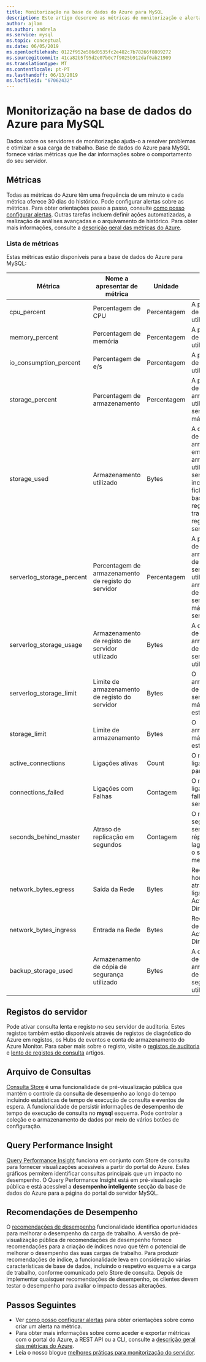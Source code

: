 ```yaml
---
title: Monitorização na base de dados do Azure para MySQL
description: Este artigo descreve as métricas de monitorização e alertas para base de dados do Azure para MySQL, incluindo as estatísticas de CPU, armazenamento e conexão.
author: ajlam
ms.author: andrela
ms.service: mysql
ms.topic: conceptual
ms.date: 06/05/2019
ms.openlocfilehash: 0122f952e586d0535fc2e482c7b78266f8809272
ms.sourcegitcommit: 41ca82b5f95d2e07b0c7f9025b912daf0ab21909
ms.translationtype: MT
ms.contentlocale: pt-PT
ms.lasthandoff: 06/13/2019
ms.locfileid: "67062432"
---
```

# <a name="monitoring-in-azure-database-for-mysql"></a>Monitorização na base de dados do Azure para MySQL
Dados sobre os servidores de monitorização ajuda-o a resolver problemas e otimizar a sua carga de trabalho. Base de dados do Azure para MySQL fornece várias métricas que lhe dar informações sobre o comportamento do seu servidor.

## <a name="metrics"></a>Métricas
Todas as métricas do Azure têm uma frequência de um minuto e cada métrica oferece 30 dias do histórico. Pode configurar alertas sobre as métricas. Para obter orientações passo a passo, consulte [como posso configurar alertas](howto-alert-on-metric.md). Outras tarefas incluem definir ações automatizadas, a realização de análises avançadas e o arquivamento de histórico. Para obter mais informações, consulte a [descrição geral das métricas do Azure](../monitoring-and-diagnostics/monitoring-overview-metrics.md).

### <a name="list-of-metrics"></a>Lista de métricas
Estas métricas estão disponíveis para a base de dados do Azure para MySQL:

|Métrica|Nome a apresentar de métrica|Unidade|Descrição|
|---|---|---|---|
|cpu_percent|Percentagem de CPU|Percentagem|A percentagem de CPU em utilização.|
|memory_percent|Percentagem de memória|Percentagem|A percentagem de memória em utilização.|
|io_consumption_percent|Percentagem de e/s|Percentagem|A percentagem de e/s em utilização.|
|storage_percent|Percentagem de armazenamento|Percentagem|A percentagem de armazenamento utilizado fora do servidor 's máxima.|
|storage_used|Armazenamento utilizado|Bytes|A quantidade de armazenamento em utilização. O armazenamento utilizado pelo serviço pode incluir os ficheiros de base de dados, registos de transações e os registos do servidor.|
|serverlog_storage_percent|Percentagem de armazenamento de registo do servidor|Percentagem|A percentagem de armazenamento de registo de servidor utilizado fora do armazenamento de registos de servidor máxima do servidor.|
|serverlog_storage_usage|Armazenamento de registo de servidor utilizado|Bytes|A quantidade de armazenamento de registo do servidor em utilização.|
|serverlog_storage_limit|Limite de armazenamento de registo do servidor|Bytes|O armazenamento de registo de servidor máxima para este servidor.|
|storage_limit|Limite de armazenamento|Bytes|O armazenamento máximo para este servidor.|
|active_connections|Ligações ativas|Count|O número de ligações ativas para o servidor.|
|connections_failed|Ligações com Falhas|Contagem|O número de ligações falhadas para o servidor.|
|seconds_behind_master|Atraso de replicação em segundos|Contagem|O número de segundos que o servidor de réplica é lagging contra o servidor mestre.|
|network_bytes_egress|Saída da Rede|Bytes|Rede horizontalmente através de ligações de Active Directory.|
|network_bytes_ingress|Entrada na Rede|Bytes|Rede no através de ligações de Active Directory.|
|backup_storage_used|Armazenamento de cópia de segurança utilizado|Bytes|A quantidade de armazenamento de cópia de segurança utilizado.|

## <a name="server-logs"></a>Registos do servidor
Pode ativar consulta lenta e registo no seu servidor de auditoria. Estes registos também estão disponíveis através de registos de diagnóstico do Azure em registos, os Hubs de eventos e conta de armazenamento do Azure Monitor. Para saber mais sobre o registo, visite o [registos de auditoria](concepts-audit-logs.md) e [lento de registos de consulta](concepts-server-logs.md) artigos.

## <a name="query-store"></a>Arquivo de Consultas
[Consulta Store](concepts-query-store.md) é uma funcionalidade de pré-visualização pública que mantém o controle da consulta de desempenho ao longo do tempo incluindo estatísticas de tempo de execução de consulta e eventos de espera. A funcionalidade de persistir informações de desempenho de tempo de execução de consulta no **mysql** esquema. Pode controlar a coleção e o armazenamento de dados por meio de vários botões de configuração.

## <a name="query-performance-insight"></a>Query Performance Insight
[Query Performance Insight](concepts-query-performance-insight.md) funciona em conjunto com Store de consulta para fornecer visualizações acessíveis a partir do portal do Azure. Estes gráficos permitem identificar consultas principais que um impacto no desempenho. O Query Performance Insight está em pré-visualização pública e está acessível a **desempenho inteligente** secção da base de dados do Azure para a página do portal do servidor MySQL.

## <a name="performance-recommendations"></a>Recomendações de Desempenho
O [recomendações de desempenho](concepts-performance-recommendations.md) funcionalidade identifica oportunidades para melhorar o desempenho da carga de trabalho. A versão de pré-visualização pública de recomendações de desempenho fornece recomendações para a criação de índices novo que têm o potencial de melhorar o desempenho das suas cargas de trabalho. Para produzir recomendações de índice, a funcionalidade leva em consideração várias características de base de dados, incluindo o respetivo esquema e a carga de trabalho, conforme comunicado pelo Store de consulta. Depois de implementar quaisquer recomendações de desempenho, os clientes devem testar o desempenho para avaliar o impacto dessas alterações.

## <a name="next-steps"></a>Passos Seguintes
- Ver [como posso configurar alertas](howto-alert-on-metric.md) para obter orientações sobre como criar um alerta na métrica.
- Para obter mais informações sobre como aceder e exportar métricas com o portal do Azure, a REST API ou a CLI, consulte a [descrição geral das métricas do Azure](../monitoring-and-diagnostics/monitoring-overview-metrics.md).
- Leia o nosso blogue [melhores práticas para monitorização do servidor](https://azure.microsoft.com/blog/best-practices-for-alerting-on-metrics-with-azure-database-for-mysql-monitoring/).
